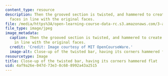 ```yaml
---
content_type: resource
description: Then the grooved section is twisted, and hammered to create four new
  faces in line with the original faces.
file: /media/https%3A/open-learning-course-data-rc.s3.amazonaws.com/3-a04-modern-blacksmithing-and-physical-metallurgy-fall-2008/4af9a26e047d73e38c688992a43a2515_108.jpg
file_type: image/jpeg
image_metadata:
  caption: Then the grooved section is twisted, and hammered to create four new faces
    in line with the original faces.
  credit: 'Credit: Image courtesy of MIT OpenCourseWare.'
  image-alt: Close-up of the twisted bar, having its corners hammered flat.
resourcetype: Image
title: Close-up of the twisted bar, having its corners hammered flat
uid: 4af9a26e-047d-73e3-8c68-8992a43a2515
---
```

